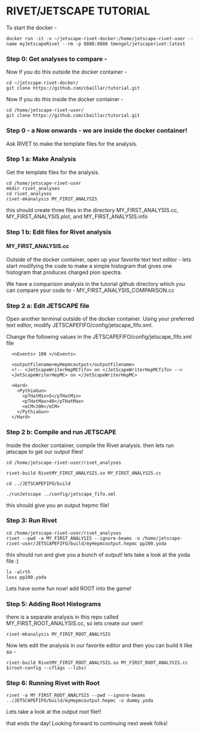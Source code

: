 # RIVET/JETSCAPE TUTORIAL

To start the docker - 
```
docker run -it -v ~/jetscape-rivet-docker:/home/jetscape-rivet-user --name myJetscapeRivet --rm -p 8888:8888 tmengel/jetscaperivet:latest
```

### Step 0: Get analyses to compare - 

Now if you do this outside the docker container - 
```
cd ~/jetscape-rivet-docker/
git clone https://github.com/cbaillar/tutorial.git
```

Now if you do this inside the docker container - 
```
cd /home/jetscape-rivet-user/
git clone https://github.com/cbaillar/tutorial.git
```

### Step 0 - a Now onwards - we are inside the docker container! 

Ask RIVET to make the template files for the analysis.
### Step 1 a: Make Analysis
Get the template files for the analysis.
```
cd /home/jetscape-rivet-user
mkdir rivet_analyses
cd rivet_analyses
rivet-mkanalysis MY_FIRST_ANALYSIS
```
this should create three files in the directory
MY_FIRST_ANALYSIS.cc, MY_FIRST_ANALYSIS.plot, and MY_FIRST_ANALYSIS.info 

### Step 1 b: Edit files for Rivet analysis
#### MY_FIRST_ANALYSIS.cc
Outside of the docker container, open up your favorite text text editor - lets start modifying the code to make a simple histogram that gives one histogram that produces charged pion spectra.

We have a comparison analysis in the tutorial github directory which you can compare your code to - MY_FIRST_ANALYSIS_COMPARISON.cc

### Step 2 a: Edit JETSCAPE file

Open another terminal outside of the docker container. Using your preferred text editor, modify JETSCAPEFIFO/config/jetscape_fifo.xml.

Change the following values in the JETSCAPEFIFO/config/jetscape_fifo.xml file
```
  <nEvents> 100 </nEvents>

  <outputFilename>myHepmcoutput</outputFilename>
  <!-- <JetScapeWriterHepMCfifo> on </JetScapeWriterHepMCfifo> -->
  <JetScapeWriterHepMC> on </JetScapeWriterHepMC>

  <Hard>
    <PythiaGun>
      <pTHatMin>5</pTHatMin>
      <pTHatMax>40</pTHatMax>
      <eCM>200</eCM>
    </PythiaGun>
  </Hard>
```

### Step 2 b: Compile and run JETSCAPE
Inside the docker container, compile the Rivet analysis. then lets run jetscape to get our output files!

```
cd /home/jetscape-rivet-user/rivet_analyses

rivet-build RivetMY_FIRST_ANALYSIS.so MY_FIRST_ANALYSIS.cc

cd ../JETSCAPEFIFO/build

./runJetscape ../config/jetscape_fifo.xml
```
this should give you an output hepmc file! 


### Step 3: Run Rivet

```
cd /home/jetscape-rivet-user/rivet_analyses 
rivet --pwd -a MY_FIRST_ANALYSIS --ignore-beams -o /home/jetscape-rivet-user/JETSCAPEFIFO/build/myHepmcoutput.hepmc pp200.yoda
```

this should run and give you a bunch of output! lets take a look at the yoda file :) 

```
ls -alrth
less pp200.yoda
```

Lets have some fun now! add ROOT into the game! 

### Step 5: Adding Root Histograms

there is a separate analysis in this repo called MY_FIRST_ROOT_ANALYSIS.cc, so lets create our own! 
```
rivet-mkanalysis MY_FIRST_ROOT_ANALYSIS 
```

Now lets edit the analysis in our favorite editor and then you can build it like so - 

```
rivet-build RivetMY_FIRST_ROOT_ANALYSIS.so MY_FIRST_ROOT_ANALYSIS.cc $(root-config --cflags --libs)
```

### Step 6: Running Rivet with Root

```
rivet -a MY_FIRST_ROOT_ANALYSIS --pwd --ignore-beams ../JETSCAPEFIFO/build/myHepmcoutput.hepmc -o dummy.yoda
```
Lets take a look at the output root file!!

that ends the day! Looking forward to continuing next week folks! 
